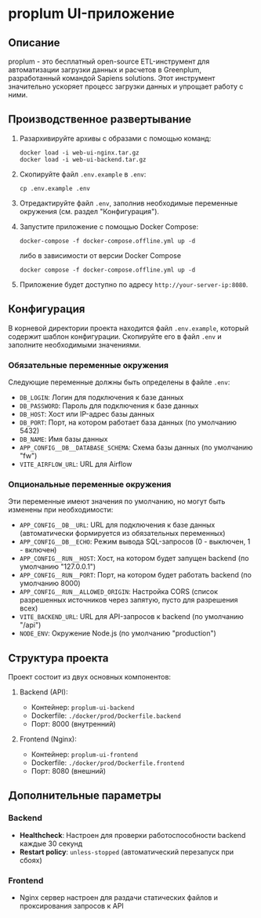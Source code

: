 # proplum UI-приложение

## Описание

proplum - это бесплатный open-source ETL-инструмент для автоматизации загрузки данных и расчетов в Greenplum, разработанный командой Sapiens solutions. Этот инструмент значительно ускоряет процесс загрузки данных и упрощает работу с ними.

## Производственное развертывание

1. Разархивируйте архивы с образами с помощью команд:
   ```
   docker load -i web-ui-nginx.tar.gz
   docker load -i web-ui-backend.tar.gz
   ```

2. Скопируйте файл `.env.example` в `.env`:
   ```
   cp .env.example .env
   ```

3. Отредактируйте файл `.env`, заполнив необходимые переменные окружения (см. раздел "Конфигурация").

4. Запустите приложение с помощью Docker Compose:
   ```
   docker-compose -f docker-compose.offline.yml up -d 
   ```
   либо в зависимости от версии Docker Compose
   ```
   docker compose -f docker-compose.offline.yml up -d
   ```

5. Приложение будет доступно по адресу `http://your-server-ip:8080`.

## Конфигурация

В корневой директории проекта находится файл `.env.example`, который содержит шаблон конфигурации. Скопируйте его в файл `.env` и заполните необходимыми значениями.

### Обязательные переменные окружения

Следующие переменные должны быть определены в файле `.env`:

- `DB_LOGIN`: Логин для подключения к базе данных
- `DB_PASSWORD`: Пароль для подключения к базе данных
- `DB_HOST`: Хост или IP-адрес базы данных
- `DB_PORT`: Порт, на котором работает база данных (по умолчанию 5432)
- `DB_NAME`: Имя базы данных
- `APP_CONFIG__DB__DATABASE_SCHEMA`: Схема базы данных (по умолчанию "fw")
- `VITE_AIRFLOW_URL`: URL для Airflow

### Опциональные переменные окружения

Эти переменные имеют значения по умолчанию, но могут быть изменены при необходимости:

- `APP_CONFIG__DB__URL`: URL для подключения к базе данных (автоматически формируется из обязательных переменных)
- `APP_CONFIG__DB__ECHO`: Режим вывода SQL-запросов (0 - выключен, 1 - включен)
- `APP_CONFIG__RUN__HOST`: Хост, на котором будет запущен backend (по умолчанию "127.0.0.1")
- `APP_CONFIG__RUN__PORT`: Порт, на котором будет работать backend (по умолчанию 8000)
- `APP_CONFIG__RUN__ALLOWED_ORIGIN`: Настройка CORS (список разрешенных источников через запятую, пусто для разрешения всех)
- `VITE_BACKEND_URL`: URL для API-запросов к backend (по умолчанию "/api")
- `NODE_ENV`: Окружение Node.js (по умолчанию "production")

## Структура проекта

Проект состоит из двух основных компонентов:

1. Backend (API):
   - Контейнер: `proplum-ui-backend`
   - Dockerfile: `./docker/prod/Dockerfile.backend`
   - Порт: 8000 (внутренний)

2. Frontend (Nginx):
   - Контейнер: `proplum-ui-frontend`
   - Dockerfile: `./docker/prod/Dockerfile.frontend`
   - Порт: 8080 (внешний)

## Дополнительные параметры

### Backend

- **Healthcheck**: Настроен для проверки работоспособности backend каждые 30 секунд
- **Restart policy**: `unless-stopped` (автоматический перезапуск при сбоях)

### Frontend

- Nginx сервер настроен для раздачи статических файлов и проксирования запросов к API
